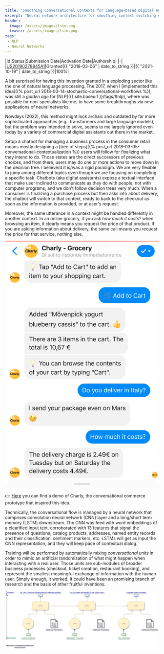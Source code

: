 ```yaml
---
title: "Smoothing Conversational Contexts for Language-based Digital Agents"
excerpt: "Neural network architecture for smoothing context switching on conversations between human and automatic agents."
header:
  image: /assets/images/lstm.png
  teaser: /assets/images/lstm.png
tags:
 - NLP
 - Neural Networks
---
```

|Id|Status|Submission Date|Activation Date|Authorship|
|-|
|[US20190278845A1](https://patents.google.com/patent/US20190278845A1)|Granted|{{ "2018-03-06" | date_to_string }}|{{ "2021-10-19" | date_to_string }}|100%|

A bit surprised for having this invention granted in a exploding sector like the one of natural language processing. The 2017, when I [implemented this idea]({% post_url 2018-03-14-stochastic-conversational-workflows %}), was still a _golden age_ for [NLP]({{ site.baseurl }}/tags/#nlp), where was possible for non-specialists like me, to have some breakthroughs via new applications of neural networks.

Nowdays (2022), this method might look archaic and outdated by far more sophisticated approaches (e.g.: transformers and large language models), but the problem was intended to solve, seems to me largely ignored even today by a variety of commercial digital assistants out there in the market.

Setup a chatbot for managing a business process in the consumer retail means mostly designing a [tree of steps]({% post_url 2018-03-05-conversational-contextualization %}) users will follow for finalizing what they intend to do. Those states are the direct successors of previous choices, and from there, users may do one or more actions to move down in the decision tree. I believe/d it is/was a rigid paradigm. We are very flexible to jump among different topics even though we are focusing on completing a specific task. Chatbots (aka digital assistants) expose a textual interface that make user inclined to communicate as they do with people, not with computer programs, and we don't follow decision trees very much. When a consumer is finalizing a purchase process but then asks info about delivery, the chatbot will switch to that context, ready to back to the checkout as soon as the information is provided, or at user's request. 

Moreover, the same utterance in a context might be handled differently in another context. In an online grocery, if you ask _how much it costs?_ when browsing an item, it clearly means you request the price of that product. If you are asking information about delivery, the same call means you request the price for that service, nothing else.

![Chatbot delivery price information](/assets/images/charly-cost1.png) 

👉 [Here](https://video.sap.com/media/t/1_kp5hbyih) you can find a demo of Charly, the conversational commerce prototype that inspired this idea.

Technically, the conversational flow is managed by a neural network that comprises convolution neural network (CNN) layer and a long/short term memory (LSTM) downstream. 
The CNN was feed with word embeddings of a clearified input text, corroborated with 13 features that signal the presence of questions, catalog products, addresses, named entity records and their classification, sentiment markers, etc.
LSTMs will get as input the CNN representation, and they will keep pace of contextual dialog.

Training will be performed by automatically mixing _conversational units_ in order to mimic an artificial randomization of what might happen when interacting with a real user. Those units are sub-modules of broader business processes (checkout, ticket creation, restaurant booking), and represent the smallest meaningful exchange of information with the human user. Simply enough, it worked. It could have been an promising branch of research and the basis of other fruitful inventions.

![](/assets/stochastic-conversational-workflows.png)



